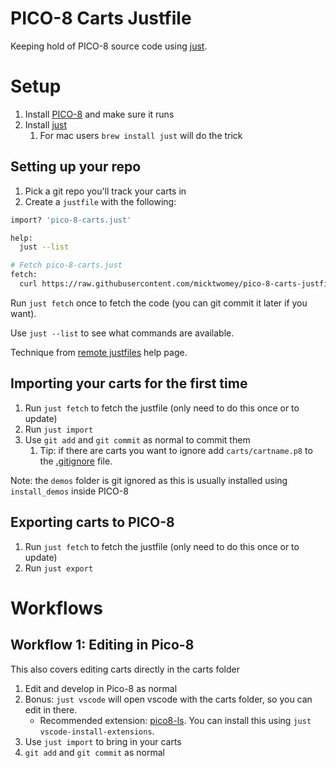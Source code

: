# PICO-8 Carts Justfile

Keeping hold of PICO-8 source code using [just](https://just.systems/).


# Setup

1. Install [PICO-8](https://www.lexaloffle.com/pico-8.php) and make sure it runs
2. Install [just](https://just.systems/)
   1. For mac users `brew install just` will do the trick


## Setting up your repo

1. Pick a git repo you'll track your carts in
2. Create a `justfile` with the following:

```sh
import? 'pico-8-carts.just'

help:
  just --list

# Fetch pico-8-carts.just
fetch:
  curl https://raw.githubusercontent.com/micktwomey/pico-8-carts-justfile/refs/heads/main/justfile > pico-8-carts.just
```

Run `just fetch` once to fetch the code (you can git commit it later if you want).

Use `just --list` to see what commands are available.

Technique from [remote justfiles](https://just.systems/man/en/remote-justfiles.html) help page.

## Importing your carts for the first time

1. Run `just fetch` to fetch the justfile (only need to do this once or to update)
2. Run `just import`
3. Use `git add` and `git commit` as normal to commit them
   1. Tip: if there are carts you want to ignore add `carts/cartname.p8` to the [.gitignore](.gitignore) file.

Note: the `demos` folder is git ignored as this is usually installed using `install_demos` inside PICO-8

## Exporting carts to PICO-8

1. Run `just fetch` to fetch the justfile (only need to do this once or to update)
2. Run `just export`

# Workflows

## Workflow 1: Editing in Pico-8

This also covers editing carts directly in the carts folder

1. Edit and develop in Pico-8 as normal
2. Bonus: `just vscode` will open vscode with the carts folder, so you can edit in there.
   - Recommended extension: [pico8-ls](https://marketplace.visualstudio.com/items?itemName=PollywogGames.pico8-ls). You can install this using `just vscode-install-extensions`.
3. Use `just import` to bring in your carts
4. `git add` and `git commit` as normal
